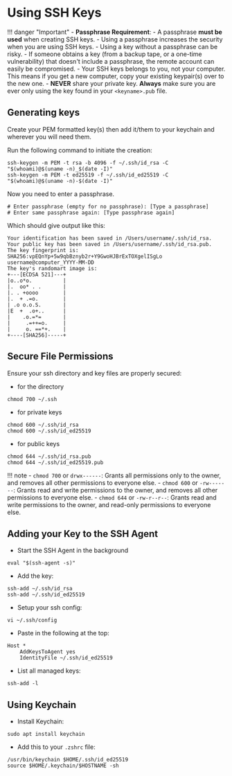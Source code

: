 # Using SSH Keys

!!! danger "Important"
    - **Passphrase Requirement**:
        - A passphrase **must be used** when creating SSH keys. 
            - Using a passphrase increases the security when you are using SSH keys.
            - Using a key without a passphrase can be risky.
            - If someone obtains a key (from a backup tape, or a one-time vulnerability) that doesn't include a passphrase, the remote account can easily be compromised.
    - Your SSH keys belongs to you, not your computer. This means if you get a new computer, copy your existing keypair(s) over to the new one.
    - **NEVER** share your private key. **Always** make sure you are ever only using the key found in your `<keyname>.pub` file.

## Generating keys

Create your PEM formatted key(s) then add it/them to your keychain and wherever you will need them.

Run the following command to initiate the creation:

```
ssh-keygen -m PEM -t rsa -b 4096 -f ~/.ssh/id_rsa -C "$(whoami)@$(uname -n)_$(date -I)"
ssh-keygen -m PEM -t ed25519 -f ~/.ssh/id_ed25519 -C "$(whoami)@$(uname -n)-$(date -I)"
```

Now you need to enter a passphrase.

```
# Enter passphrase (empty for no passphrase): [Type a passphrase]
# Enter same passphrase again: [Type passphrase again]
```

Which should give output like this:

```
Your identification has been saved in /Users/username/.ssh/id_rsa.
Your public key has been saved in /Users/username/.ssh/id_rsa.pub.
The key fingerprint is:
SHA256:vpEQnYp+5w9qbBznyb2r+Y9GwoHJBrExTOXgelISgLo username@computer_YYYY-MM-DD
The key's randomart image is:
+---[ECDSA 521]---+
|o..o*o.          |
|.  oo* . .       |
|. . +oooo        |
|.  + .=o.        |
| .o o.o.S.       |
|E  +  .o+..      |
|    .o.=*=       |
|     .=++=o.     |
|     o. ==*+.    |
+----[SHA256]-----+
```

## Secure File Permissions

Ensure your ssh directory and key files are properly secured:

- for the directory
```
chmod 700 ~/.ssh
```
- for private keys
```
chmod 600 ~/.ssh/id_rsa
chmod 600 ~/.ssh/id_ed25519
```
- for public keys
```
chmod 644 ~/.ssh/id_rsa.pub
chmod 644 ~/.ssh/id_ed25519.pub
```

!!! note
    - `chmod 700` or `drwx------`: Grants all permissions only to the owner, and removes all other permissions to everyone else.
    - `chmod 600` or `-rw-------`: Grants read and write permissions to the owner, and removes all other permissions to everyone else.
    - `chmod 644` or `-rw-r--r--`: Grants read and write permissions to the owner, and read-only permissions to everyone else.

## Adding your Key to the SSH Agent

- Start the SSH Agent in the background
```
eval "$(ssh-agent -s)"
```
- Add the key:
```
ssh-add ~/.ssh/id_rsa
ssh-add ~/.ssh/id_ed25519
```
- Setup your ssh config:
```
vi ~/.ssh/config
```
- Paste in the following at the top:
```
Host *
	AddKeysToAgent yes
	IdentityFile ~/.ssh/id_ed25519
```
- List all managed keys:
```
ssh-add -l
```

## Using Keychain

- Install Keychain:
```
sudo apt install keychain
```
- Add this to your `.zshrc` file:
```
/usr/bin/keychain $HOME/.ssh/id_ed25519
source $HOME/.keychain/$HOSTNAME -sh
```
